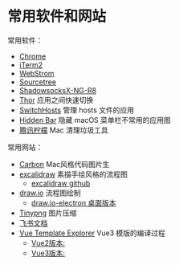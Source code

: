 # 常用软件和网站

常用软件：

- [Chrome](https://www.google.cn/chrome/)
- [iTerm2](https://iterm2.com/)
- [WebStrom](https://www.jetbrains.com/zh-cn/webstorm/download/#section=mac)
- [Sourcetree](https://www.sourcetreeapp.com/)
- [ShadowsocksX-NG-R8](http://3.112.62.253:65534/shiyong/dy-mac.html)
- [Thor](https://github.com/gbammc/Thor/releases) 应用之间快速切换
- [SwitchHosts](https://github.com/oldj/SwitchHosts/releases) 管理 hosts 文件的应用
- [Hidden Bar](https://github.com/dwarvesf/hidden) 隐藏 macOS 菜单栏不常用的应用图
- [腾讯柠檬](https://lemon.qq.com/) Mac 清理垃圾工具

常用网站：

- [Carbon](https://carbon.now.sh/) Mac风格代码图片生
- [excalidraw](https://excalidraw.com/) 素描手绘风格的流程图
    - [excalidraw github](https://github.com/excalidraw/excalidraw)
- [draw.io](https://app.diagrams.net/?src=about) 流程图绘制
    - [draw.io-electron 桌面版本](https://github.com/excalidraw/excalidraw)
- [Tinypng](https://tinypng.com/) 图片压缩
- [飞书文档](https://f87izciayu.feishu.cn/drive/me/?app_id=11)
- [Vue Template Explorer](https://template-explorer.vuejs.org) Vue3 模版的编译过程
    - [Vue2版本:](https://v2.template-explorer.vuejs.org/)
    - [Vue3版本:](https://template-explorer.vuejs.org)

